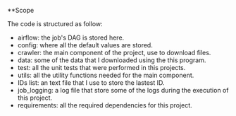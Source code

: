 **Scope



The code is structured as follow:
- airflow: the job's DAG is stored here.
- config: where all the default values are stored.
- crawler: the main component of the project, use to download files.
- data: some of the data that I downloaded using the this program.
- test: all the unit tests that were performed in this projects.
- utils: all the utility functions needed for the main component.
- IDs list: an text file that I use to store the lastest ID.
- job_logging: a log file that store some of the logs during the execution of this project.
- requirements: all the required dependencies for this project.
